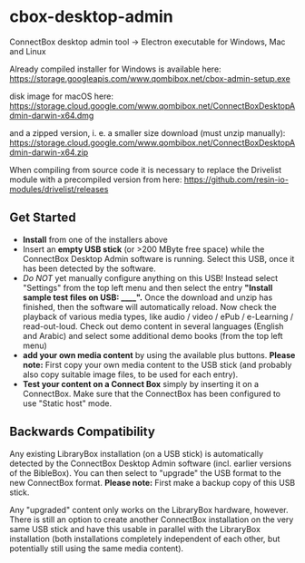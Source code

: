# cbox-desktop-admin
ConnectBox desktop admin tool -> Electron executable for Windows, Mac and Linux

Already compiled installer for Windows is available here:
https://storage.googleapis.com/www.qombibox.net/cbox-admin-setup.exe

disk image for macOS here:
https://storage.cloud.google.com/www.qombibox.net/ConnectBoxDesktopAdmin-darwin-x64.dmg

and a zipped version, i. e. a smaller size download (must unzip manually):
https://storage.cloud.google.com/www.qombibox.net/ConnectBoxDesktopAdmin-darwin-x64.zip

When compiling from source code it is necessary to replace the Drivelist module with a precompiled version from here:
https://github.com/resin-io-modules/drivelist/releases

## Get Started

- **Install** from one of the installers above
- Insert an **empty USB stick** (or >200 MByte free space) while the ConnectBox Desktop Admin software is running. Select this USB, once it has been detected by the software.
- *Do NOT* yet manually configure anything on this USB! Instead select "Settings" from the top left menu and then select the entry **"Install sample test files on USB: ____".** Once the download and unzip has finished, then the software will automatically reload. Now check the playback of various media types, like audio / video /  ePub / e-Learning / read-out-loud. Check out demo content in several languages (English and Arabic) and select some additional demo books (from the top left menu)
- **add your own media content** by using the available plus buttons. **Please note:** First copy your own media content to the USB stick (and probably also copy suitable image files, to be used for each entry).
- **Test your content on a Connect Box** simply by inserting it on a ConnectBox. Make sure that the ConnectBox has been configured to use "Static host" mode.

## Backwards Compatibility

Any existing LibraryBox installation (on a USB stick) is automatically detected by the ConnectBox Desktop Admin software (incl. earlier versions of the BibleBox). You can then select to "upgrade" the USB format to the new ConnectBox format. **Please note:** First make a backup copy of this USB stick.

Any "upgraded" content only works on the LibraryBox hardware, however. There is still an option to create another ConnectBox installation on the very same USB stick and have this usable in parallel with the LibraryBox installation (both installations completely independent of each other, but potentially still using the same media content).
